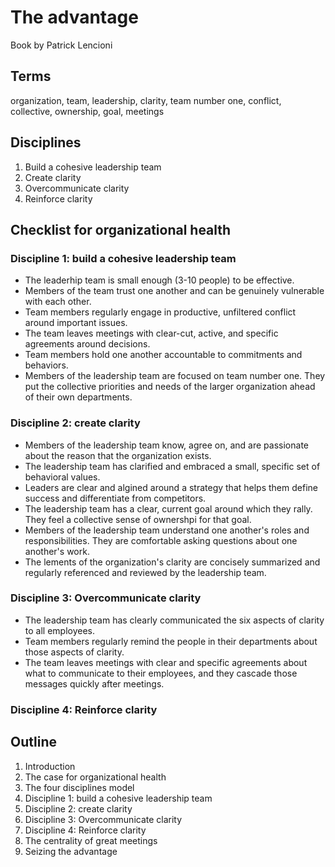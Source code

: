 # The advantage

Book by Patrick Lencioni

## Terms

organization, team, leadership, clarity, team number one, conflict, collective,
ownership, goal, meetings

## Disciplines

1. Build a cohesive leadership team
1. Create clarity
1. Overcommunicate clarity
1. Reinforce clarity


## Checklist for organizational health

### Discipline 1: build a cohesive leadership team

* The leaderhip team is small enough (3-10 people) to be effective.
* Members of the team trust one another and can be genuinely vulnerable with each other.
* Team members regularly engage in productive, unfiltered conflict around important issues.
* The team leaves meetings with clear-cut, active, and specific agreements around decisions.
* Team members hold one another accountable to commitments and behaviors.
* Members of the leadership team are focused on team number one. They put the
  collective priorities and needs of the larger organization ahead of their own
  departments.


### Discipline 2: create clarity

* Members of the leadership team know, agree on, and are passionate about the reason that the organization exists.
* The leadership team has clarified and embraced a small, specific set of behavioral values.
* Leaders are clear and algined around a strategy that helps them define success and differentiate from competitors.
* The leadership team has a clear, current goal around which they rally. They feel a collective sense of ownershpi for that goal.
* Members of the leadership team understand one another's roles and
  responsibilities. They are comfortable asking questions about one another's
  work.
* The lements of the organization's clarity are concisely summarized and regularly referenced and reviewed by the leadership team.


### Discipline 3: Overcommunicate clarity

* The leadership team has clearly communicated the six aspects of clarity to all employees.
* Team members regularly remind the people in their departments about those aspects of clarity.
* The team leaves meetings with clear and specific agreements about what to
  communicate to their employees, and they cascade those messages quickly after
  meetings.



### Discipline 4: Reinforce clarity


## Outline

1. Introduction
1. The case for organizational health
1. The four disciplines model
1. Discipline 1: build a cohesive leadership team
1. Discipline 2: create clarity
1. Discipline 3: Overcommunicate clarity
1. Discipline 4: Reinforce clarity
1. The centrality of great meetings
1. Seizing the advantage

